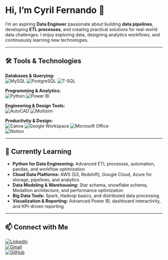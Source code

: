 # Hi, I’m Cyril Fernando 👋

I’m an aspiring **Data Engineer** passionate about building **data pipelines**, developing **ETL processes**, and creating practical solutions for real-world data challenges. I enjoy exploring data, designing analytics workflows, and continuously learning new technologies.


---

## 🛠️ Tools & Technologies

**Databases & Querying:**  
![MySQL](https://img.shields.io/badge/MySQL-4479A1?style=for-the-badge&logo=mysql&logoColor=white) 
![PostgreSQL](https://img.shields.io/badge/PostgreSQL-316192?style=for-the-badge&logo=postgresql&logoColor=white) 
![T-SQL](https://img.shields.io/badge/T--SQL-CC2927?style=for-the-badge&logo=sql-server&logoColor=white)  

**Programming & Analytics:**  
![Python](https://img.shields.io/badge/Python-3776AB?style=for-the-badge&logo=python&logoColor=white) 
![Power BI](https://img.shields.io/badge/Power%20BI-F2C811?style=for-the-badge&logo=power-bi&logoColor=black)  

**Engineering & Design Tools:**  
![AutoCAD](https://img.shields.io/badge/AutoCAD-FC0103?style=for-the-badge&logo=autodesk&logoColor=white) 
![Multisim](https://img.shields.io/badge/Multisim-0072C6?style=for-the-badge&logo=ni&logoColor=white)  

**Productivity & Design:**  
![Canva](https://img.shields.io/badge/Canva-00C4CC?style=for-the-badge&logo=canva&logoColor=white) 
![Google Workspace](https://img.shields.io/badge/Google%20Workspace-4285F4?style=for-the-badge&logo=google&logoColor=white) 
![Microsoft Office](https://img.shields.io/badge/Microsoft%20Office-D83B01?style=for-the-badge&logo=microsoft-office&logoColor=white)  
![Notion](https://img.shields.io/badge/Notion-000000?style=for-the-badge&logo=notion&logoColor=white)  

---

## 🌱 Currently Learning

- **Python for Data Engineering:** Advanced ETL processes, automation, pandas, and workflow optimization  
- **Cloud Data Platforms:** AWS (S3, Redshift), Google Cloud, Azure for storage, pipelines, and analytics  
- **Data Modeling & Warehousing:** Star schema, snowflake schema, Medallion architecture, and performance optimization  
- **Big Data Tools:** Spark, Hadoop basics, and distributed data processing  
- **Visualization & Reporting:** Advanced Power BI, dashboard interactivity, and KPI-driven reporting  

---

## 📫 Connect with Me

[![LinkedIn](https://img.shields.io/badge/LinkedIn-0077B5?style=for-the-badge&logo=linkedin&logoColor=white)](https://linkedin.com/in/cyfernando)  
[![Gmail](https://img.shields.io/badge/Gmail-D14836?style=for-the-badge&logo=gmail&logoColor=white)](mailto:cyriljamesbfernando0208@gmail.com)  
[![GitHub](https://img.shields.io/badge/GitHub-181717?style=for-the-badge&logo=github&logoColor=white)](https://github.com/cyril-fernando)  
